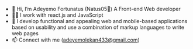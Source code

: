 - 👋 Hi, I’m Adeyemo Fortunatus (Natus05🤙) A Front-end Web developer
- 👨‍💻 I work with react.js and JavaScript
- 🌱 I develop functional and appealing web and mobile-based applications based on usability and use a combination of markup languages to write web pages
- 📫 Connect with me (adeyemolekan433@gmail.com)


